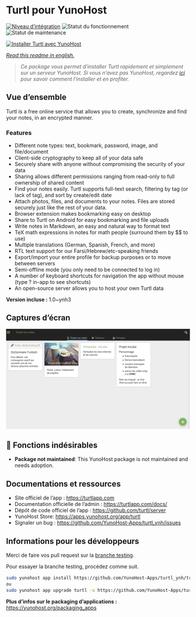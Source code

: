<!--
N.B.: This README was automatically generated by https://github.com/YunoHost/apps/tree/master/tools/README-generator
It shall NOT be edited by hand.
-->

# Turtl pour YunoHost

[![Niveau d’intégration](https://dash.yunohost.org/integration/turtl.svg)](https://dash.yunohost.org/appci/app/turtl) ![Statut du fonctionnement](https://ci-apps.yunohost.org/ci/badges/turtl.status.svg) ![Statut de maintenance](https://ci-apps.yunohost.org/ci/badges/turtl.maintain.svg)

[![Installer Turtl avec YunoHost](https://install-app.yunohost.org/install-with-yunohost.svg)](https://install-app.yunohost.org/?app=turtl)

*[Read this readme in english.](./README.md)*

> *Ce package vous permet d’installer Turtl rapidement et simplement sur un serveur YunoHost.
Si vous n’avez pas YunoHost, regardez [ici](https://yunohost.org/#/install) pour savoir comment l’installer et en profiter.*

## Vue d’ensemble

Turtl is a free online service that allows you to create, synchronize and find your notes, in an encrypted manner. 

### Features

- Different note types: text, bookmark, password, image, and file/document
- Client-side cryptography to keep all of your data safe
- Securely share with anyone without compromising the security of your data
- Sharing allows different permissions ranging from read-only to full ownership of shared content
- Find your notes easily. Turtl supports full-text search, filtering by tag (or lack of tag), and sort by create/edit date
- Attach photos, files, and documents to your notes. Files are stored securely just like the rest of your data.
- Browser extension makes bookmarking easy on desktop
- Share to Turtl on Android for easy bookmarking and file uploads
- Write notes in Markdown, an easy and natural way to format text
- TeX math expressions in notes for math people (surround them by $$ to use)
- Multiple translations (German, Spanish, French, and more)
- RTL text support for our Farsi/Hebrew/etc-speaking friends
- Export/import your entire profile for backup purposes or to move between servers
- Semi-offline mode (you only need to be connected to log in)
- A number of keyboard shortcuts for navigation the app without mouse (type ? in-app to see shortcuts)
- An open-source server allows you to host your own Turtl data


**Version incluse :** 1.0~ynh3

## Captures d’écran

![Capture d’écran de Turtl](./doc/screenshots/screenshot.png)

## :red_circle: Fonctions indésirables

- **Package not maintained**: This YunoHost package is not maintained and needs adoption.

## Documentations et ressources

* Site officiel de l’app : <https://turtlapp.com>
* Documentation officielle de l’admin : <https://turtlapp.com/docs/>
* Dépôt de code officiel de l’app : <https://github.com/turtl/server>
* YunoHost Store: <https://apps.yunohost.org/app/turtl>
* Signaler un bug : <https://github.com/YunoHost-Apps/turtl_ynh/issues>

## Informations pour les développeurs

Merci de faire vos pull request sur la [branche testing](https://github.com/YunoHost-Apps/turtl_ynh/tree/testing).

Pour essayer la branche testing, procédez comme suit.

``` bash
sudo yunohost app install https://github.com/YunoHost-Apps/turtl_ynh/tree/testing --debug
ou
sudo yunohost app upgrade turtl -u https://github.com/YunoHost-Apps/turtl_ynh/tree/testing --debug
```

**Plus d’infos sur le packaging d’applications :** <https://yunohost.org/packaging_apps>